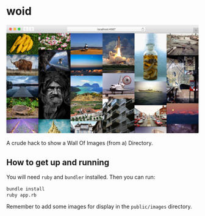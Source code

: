 # woid

![](docs/screenshot.jpg)

A crude hack to show a Wall Of Images (from a) Directory.

## How to get up and running

You will need `ruby` and `bundler` installed. Then you can run:

    bundle install
    ruby app.rb

Remember to add some images for display in the `public/images` directory.
